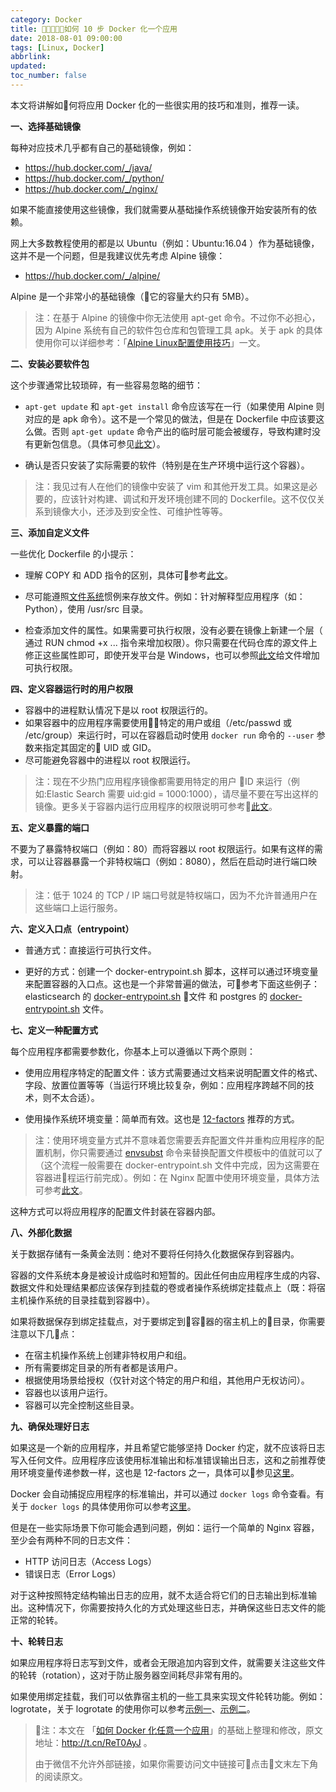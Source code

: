 ```yaml
---
category: Docker
title: 如何 10 步 Docker 化一个应用
date: 2018-08-01 09:00:00
tags: [Linux, Docker]
abbrlink:
updated:
toc_number: false
---
```


本文将讲解如何将应用 Docker 化的一些很实用的技巧和准则，推荐一读。

**一、选择基础镜像**

每种对应技术几乎都有自己的基础镜像，例如：

- https://hub.docker.com/_/java/
- https://hub.docker.com/_/python/
- https://hub.docker.com/_/nginx/

如果不能直接使用这些镜像，我们就需要从基础操作系统镜像开始安装所有的依赖。

网上大多数教程使用的都是以 Ubuntu（例如：Ubuntu:16.04 ）作为基础镜像，这并不是一个问题，但是我建议优先考虑 Alpine 镜像：

- https://hub.docker.com/_/alpine/

Alpine 是一个非常小的基础镜像（它的容量大约只有 5MB）。

> 注：在基于 Alpine 的镜像中你无法使用 apt-get 命令。不过你不必担心，因为 Alpine 系统有自己的软件包仓库和包管理工具 apk。关于 apk 的具体使用你可以详细参考：「[Alpine Linux配置使用技巧](https://mp.weixin.qq.com/s?__biz=MzI3MTI2NzkxMA==&mid=2247484888&idx=1&sn=bfdd55a668b068ab34251512613e5267&chksm=eac524f1ddb2ade7739c10440af8b33a39b81b8a4a57b628cc6c0d0ec3a82f18b914f4e12641&mpshare=1&scene=23&srcid=0731dgw9eDCTtafPzAd3VxDV%23rd)」一文。

**二、安装必要软件包**

这个步骤通常比较琐碎，有一些容易忽略的细节：

- `apt-get update` 和 `apt-get install` 命令应该写在一行（如果使用 Alpine 则对应的是 apk 命令）。这不是一个常见的做法，但是在 Dockerfile 中应该要这么做。否则 `apt-get update` 命令产出的临时层可能会被缓存，导致构建时没有更新包信息。（具体可参见[此文](https://forums.docker.com/t/dockerfile-run-apt-get-install-all-packages-at-once-or-one-by-one/17191)）。

- 确认是否只安装了实际需要的软件（特别是在生产环境中运行这个容器）。

> 注：我见过有人在他们的镜像中安装了 vim 和其他开发工具。如果这是必要的，应该针对构建、调试和开发环境创建不同的 Dockerfile。这不仅仅关系到镜像大小，还涉及到安全性、可维护性等等。

<!-- more -->

**三、添加自定义文件**

一些优化 Dockerfile 的小提示：

- 理解 COPY 和 ADD 指令的区别，具体可参考[此文](https://docs.docker.com/develop/develop-images/dockerfile_best-practices/#add-or-copy)。

- 尽可能遵照[文件系统](http://www.pathname.com/fhs/)惯例来存放文件。例如：针对解释型应用程序（如：Python），使用 /usr/src 目录。

- 检查添加文件的属性。如果需要可执行权限，没有必要在镜像上新建一个层（ 通过 RUN chmod +x ... 指令来增加权限）。你只需要在代码仓库的源文件上修正这些属性即可，即使开发平台是 Windows，也可以参照[此文](https://stackoverflow.com/questions/21691202/how-to-create-file-execute-mode-permissions-in-git-on-windows)给文件增加可执行权限。

**四、定义容器运行时的用户权限**

- 容器中的进程默认情况下是以 root 权限运行的。
- 如果容器中的应用程序需要使用特定的用户或组（/etc/passwd 或 /etc/group）来运行时，可以在容器启动时使用 `docker run` 命令的 `--user` 参数来指定其固定的 UID 或 GID。
- 尽可能避免容器中的进程以 root 权限运行。

> 注：现在不少热门应用程序镜像都需要用特定的用户 ID 来运行（例如:Elastic Search 需要 uid:gid = 1000:1000），请尽量不要在写出这样的镜像。更多关于容器内运行应用程序的权限说明可参考[此文](https://medium.com/@mccode/understanding-how-uid-and-gid-work-in-docker-containers-c37a01d01cf)。

**五、定义暴露的端口**

不要为了暴露特权端口（例如：80）而将容器以 root 权限运行。如果有这样的需求，可以让容器暴露一个非特权端口（例如：8080），然后在启动时进行端口映射。

> 注：低于 1024 的 TCP / IP 端口号就是特权端口，因为不允许普通用户在这些端口上运行服务。 

**六、定义入口点（entrypoint）**

- 普通方式：直接运行可执行文件。

- 更好的方式：创建一个 docker-entrypoint.sh 脚本，这样可以通过环境变量来配置容器的入口点。这也是一个非常普遍的做法，可参考下面这些例子：elasticsearch 的 [docker-entrypoint.sh](https://github.com/elastic/elasticsearch-docker/tree/master/build/elasticsearch/bin) 文件 和 postgres 的 [docker-entrypoint.sh](https://github.com/docker-library/postgres/tree/de8ba87d50de466a1e05e111927d2bc30c2db36d/10) 文件。

**七、定义一种配置方式**

每个应用程序都需要参数化，你基本上可以遵循以下两个原则：

- 使用应用程序特定的配置文件：该方式需要通过文档来说明配置文件的格式、字段、放置位置等等（当运行环境比较复杂，例如：应用程序跨越不同的技术，则不太合适）。

- 使用操作系统环境变量：简单而有效。这也是 [12-factors](https://12factor.net/zh_cn/config) 推荐的方式。

>注：使用环境变量方式并不意味着您需要丢弃配置文件并重构应用程序的配置机制，你只需要通过 [envsubst](https://blog.csdn.net/zh515858237/article/details/79218176) 命令来替换配置文件模板中的值就可以了（这个流程一般需要在 docker-entrypoint.sh 文件中完成，因为这需要在容器进程运行前完成）。例如：在 Nginx 配置中使用环境变量，具体方法可参考[此文](https://docs.docker.com/samples/library/nginx/#using-environment-variables-in-nginx-configuration)。

这种方式可以将应用程序的配置文件封装在容器内部。

**八、外部化数据**

关于数据存储有一条黄金法则：绝对不要将任何持久化数据保存到容器内。

容器的文件系统本身是被设计成临时和短暂的。因此任何由应用程序生成的内容、数据文件和处理结果都应该保存到挂载的卷或者操作系统绑定挂载点上（既：将宿主机操作系统的目录挂载到容器中）。

如果将数据保存到绑定挂载点，对于要绑定到容器的宿主机上的目录，你需要注意以下几点：

- 在宿主机操作系统上创建非特权用户和组。
- 所有需要绑定目录的所有者都是该用户。
- 根据使用场景给授权（仅针对这个特定的用户和组，其他用户无权访问）。
- 容器也以该用户运行。
- 容器可以完全控制这些目录。

**九、确保处理好日志**

如果这是一个新的应用程序，并且希望它能够坚持 Docker 约定，就不应该将日志写入任何文件。应用程序应该使用标准输出和标准错误输出日志，这和之前推荐使用环境变量传递参数一样，这也是 12-factors 之一，具体可以参见[这里](https://12factor.net/zh_cn/logs)。

Docker 会自动捕捉应用程序的标准输出，并可以通过 `docker logs` 命令查看。有关于 `docker logs` 的具体使用你可以参考[这里](https://docs.docker.com/engine/reference/commandline/logs/)。 

但是在一些实际场景下你可能会遇到问题，例如：运行一个简单的 Nginx 容器，至少会有两种不同的日志文件：

- HTTP 访问日志（Access Logs）
- 错误日志（Error Logs）

对于这种按照特定结构输出日志的应用，就不太适合将它们的日志输出到标准输出。这种情况下，你需要按持久化的方式处理这些日志，并确保这些日志文件的能正常的轮转。

**十、轮转日志**

如果应用程序将日志写到文件，或者会无限追加内容到文件，就需要关注这些文件的轮转（rotation），这对于防止服务器空间耗尽非常有用的。

如果使用绑定挂载，我们可以依靠宿主机的一些工具来实现文件轮转功能。例如：logrotate，关于 logrotate 的使用你可以参考[示例一](https://www.aerospike.com/docs/operations/configure/log/logrotate.html)、[示例二](https://www.digitalocean.com/community/tutorials/how-to-manage-logfiles-with-logrotate-on-ubuntu-16-04)。

> 注：本文在 「[如何 Docker 化任意一个应用](http://t.cn/ReT0AyJ)」的基础上整理和修改，原文地址：http://t.cn/ReT0AyJ 。
>
> 由于微信不允许外部链接，如果你需要访问文中链接可点击文末左下角的阅读原文。